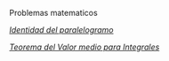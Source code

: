 Problemas matematicos

[*Identidad del paralelogramo*](https://github.com/ricardo-rios/problemas-matematicos-2023/blob/main/ejercicio-19-10-2023-8-55/identidad_del_paralelogramo.md) 


[*Teorema del Valor medio para Integrales*](problema-20-10-2023-10-43/teorema.md)
